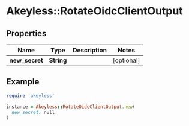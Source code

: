 # Akeyless::RotateOidcClientOutput

## Properties

| Name | Type | Description | Notes |
| ---- | ---- | ----------- | ----- |
| **new_secret** | **String** |  | [optional] |

## Example

```ruby
require 'akeyless'

instance = Akeyless::RotateOidcClientOutput.new(
  new_secret: null
)
```


